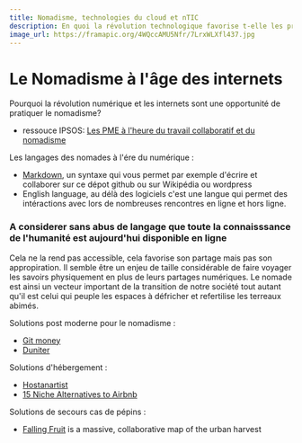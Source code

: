 ```yaml
---
title: Nomadisme, technologies du cloud et nTIC
description: En quoi la révolution technologique favorise t-elle les pratiques nomades? Présentation de quelques astuces.
image_url: https://framapic.org/4WQccAMU5Nfr/7LrxWLXfl437.jpg
---
```



# Le Nomadisme à l'âge des internets

Pourquoi la révolution numérique et les internets sont une opportunité de pratiquer le nomadisme? 

-  ressouce IPSOS: [Les PME à l'heure du travail collaboratif et du nomadisme](http://www.ipsos.fr/decrypter-societe/2012-10-26-pme-l-heure-travail-collaboratif-et-nomadisme)

Les langages des nomades à l'ére du numérique :

- [Markdown](https://fr.wikipedia.org/wiki/Markdown), un syntaxe qui vous permet par exemple d'écrire et collaborer sur ce dépot github ou sur Wikipédia ou wordpress
- English language, au délà des logiciels c'est une langue qui permet des intéractions avec lors de nombreuses rencontres en ligne et hors ligne.

### A considerer sans abus de langage que toute la connaisssance de l'humanité est aujourd'hui disponible en ligne
Cela ne la rend pas accessible, cela favorise son partage mais pas son appropiration. Il semble être un enjeu de taille considérable de faire voyager les savoirs physiquement en plus de leurs partages numériques. Le nomade est ainsi un vecteur important de la transition de notre société tout autant qu'il est celui qui peuple les espaces à défricher et refertilise les terreaux abimés. 


Solutions post moderne pour le nomadisme :

- [Git money](http://gitmoney.io/#services)
- [Duniter](https://fr.duniter.org/ucoin-rename-duniter/)

Solutions d'hébergement :
- [Hostanartist](http://www.hostanartist.com/)
- [15 Niche Alternatives to Airbnb](http://www.shareable.net/blog/15-niche-alternatives-to-airbnb)

Solutions de secours cas de pépins :
- [Falling Fruit](http://fallingfruit.org/) is a massive, collaborative map of the urban harvest
